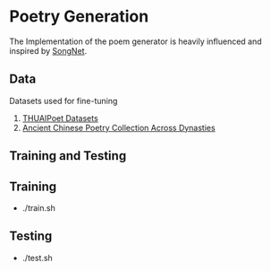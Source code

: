 # Poetry Generation

The Implementation of the poem generator is heavily influenced and inspired by [SongNet](https://github.com/lipiji/SongNet).

## Data 

Datasets used for fine-tuning
1. [THUAIPoet Datasets](https://github.com/THUNLP-AIPoet/Datasets?tab=readme-ov-file)
2. [Ancient Chinese Poetry Collection Across Dynasties](https://github.com/Werneror/Poetry)

## Training and Testing
## Training
* ./train.sh
## Testing
* ./test.sh
